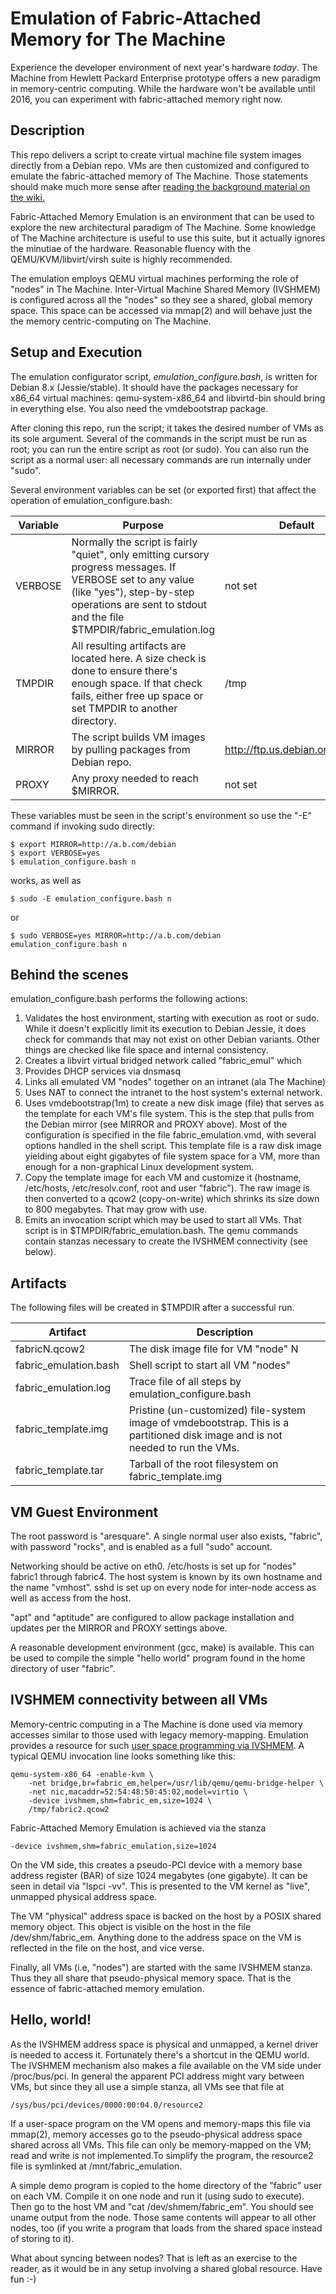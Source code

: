 # Emulation of Fabric-Attached Memory for The Machine

Experience the developer environment of next year's hardware _today_.  The Machine from Hewlett Packard Enterprise prototype offers a new paradigm in memory-centric computing.  While the hardware won't be available until 2016, you can experiment with fabric-attached memory right now.

## Description

This repo delivers a script to create virtual machine file system images directly from a Debian repo.  VMs are then customized and configured to emulate the fabric-attached memory of The Machine.  Those statements should make much more sense after [reading the background material on the wiki.](https://github.com/FabricAttachedMemory/Emulation/wiki)

Fabric-Attached Memory Emulation is an environment that can be used to explore the new architectural paradigm of The Machine.  Some knowledge of The Machine architecture is useful to use this suite, but it actually ignores the minutiae of the hardware.  Reasonable fluency with the QEMU/KVM/libvirt/virsh suite is highly recommended.

The emulation employs QEMU virtual machines performing the role of "nodes" in The Machine.  Inter-Virtual Machine Shared Memory (IVSHMEM) is configured across all the "nodes" so they see a shared, global memory space.  This space can be accessed via mmap(2) and will behave just the the memory centric-computing on The Machine.

## Setup and Execution

The emulation configurator script, *emulation_configure.bash*, is written for Debian 8.x (Jessie/stable).  It should have the packages necessary for x86_64 virtual machines: qemu-system-x86_64 and libvirtd-bin should bring in everything else.  You also need the vmdebootstrap package.

After cloning this repo, run the script; it takes the desired number of VMs as its sole argument.  Several of the commands in the script must be run as root; you can run the entire script as root (or sudo).  You can also run the script as a normal user: all necessary commands are run internally under "sudo".

Several environment variables can be set (or exported first) that affect the operation of emulation_configure.bash:

| Variable | Purpose | Default |
|----------|---------|---------|
| VERBOSE |Normally the script is fairly "quiet", only emitting cursory progress messages.  If VERBOSE set to any value (like "yes"), step-by-step operations are sent to stdout and the file $TMPDIR/fabric_emulation.log | not set |
| TMPDIR | All resulting artifacts are located here.  A size check is done to ensure there's enough space.  If that check fails, either free up space or set TMPDIR to another directory. | /tmp |
| MIRROR | The script builds VM images by pulling packages from Debian repo. | http://ftp.us.debian.org/debian |
| PROXY | Any proxy needed to reach $MIRROR. | not set |

These variables must be seen in the script's environment so use the "-E"
command if invoking sudo directly:

    $ export MIRROR=http://a.b.com/debian
    $ export VERBOSE=yes
    $ emulation_configure.bash n

works, as well as

    $ sudo -E emulation_configure.bash n

or

    $ sudo VERBOSE=yes MIRROR=http://a.b.com/debian emulation_configure.bash n

## Behind the scenes

emulation_configure.bash performs the following actions:

1. Validates the host environment, starting with execution as root or sudo.  While it doesn't explicitly limit its execution to Debian Jessie, it does check for commands that may not exist on other Debian variants.  Other things are checked like file space and internal consistency.
1. Creates a libvirt virtual bridged network called "fabric_emul" which
  2. Provides DHCP services via dnsmasq
  2. Links all emulated VM "nodes" together on an intranet (ala The Machine)
  2. Uses NAT to connect the intranet to the host system's external network.
1. Uses vmdebootstrap(1m) to create a new disk image (file) that serves as the template for each VM's file system.  This is the step that pulls from the Debian mirror (see MIRROR and PROXY above).  Most of the configuration is specified in the file fabric_emulation.vmd, with several options handled in the shell script.  This template file is a raw disk image yielding about eight gigabytes of file system space for a VM, more than enough for a non-graphical Linux development system.
1. Copy the template image for each VM and customize it (hostname, /etc/hosts, /etc/resolv.conf, root and user "fabric").  The raw image is then converted to a qcow2 (copy-on-write) which shrinks its size down to 800 megabytes.  That may grow with use.
1. Emits an invocation script which may be used to start all VMs.  That script is in $TMPDIR/fabric_emulation.bash.  The qemu commands contain stanzas necessary to create the IVSHMEM connectivity (see below).

## Artifacts

The following files will be created in $TMPDIR after a successful run.

| Artifact | Description |
|----------|-------------|
| fabricN.qcow2 | The disk image file for VM "node" N |
| fabric_emulation.bash | Shell script to start all VM "nodes" |
| fabric_emulation.log | Trace file of all steps by emulation_configure.bash |
| fabric_template.img |	Pristine (un-customized) file-system image of vmdebootstrap.  This is a partitioned disk image and is not needed to run the VMs. |
| fabric_template.tar |	Tarball of the root filesystem on fabric_template.img |

## VM Guest Environment

The root password is "aresquare".  A single normal user also exists, "fabric", with password "rocks", and is enabled as a full "sudo" account.

Networking should be active on eth0.  /etc/hosts is set up for "nodes" fabric1 through fabric4.  The host system is known by its own hostname and the name "vmhost".   sshd is set up on every node for inter-node access as well as access from the host.

"apt" and "aptitude" are configured to allow package installation and updates per the MIRROR and PROXY settings above.

A reasonable development environment (gcc, make) is available.  This can be used to compile the simple "hello world" program found in the home directory of user "fabric".

## IVSHMEM connectivity between all VMs

Memory-centric computing in a The Machine is done used via memory accesses similar to those used with legacy memory-mapping.  Emulation provides a resource for such [user space programming via IVSHMEM](https://github.com/FabricAttachedMemory/Emulation/wiki/Emulation-via-Virtual-Machines).  A typical QEMU invocation line looks something like this: 

    qemu-system-x86_64 -enable-kvm \
        -net bridge,br=fabric_em,helper=/usr/lib/qemu/qemu-bridge-helper \
        -net nic,macaddr=52:54:48:50:45:02,model=virtio \
        -device ivshmem,shm=fabric_em,size=1024 \
        /tmp/fabric2.qcow2

Fabric-Attached Memory Emulation is achieved via the stanza

    -device ivshmem,shm=fabric_emulation,size=1024

On the VM side, this creates a pseudo-PCI device with a memory base address register (BAR) of size 1024 megabytes (one gigabyte).  It can be seen in detail via "lspci -vv".  This is presented to the VM kernel as "live", unmapped physical address space.

The VM "physical" address space is backed on the host by a POSIX shared memory object.  This object is visible on the host in the file /dev/shm/fabric_em.  Anything done to the address space on the VM is reflected in the file on the host, and vice verse.

Finally, all VMs (i.e, "nodes") are started with the same IVSHMEM stanza.  Thus they all share that pseudo-physical memory space.  That is the essence of fabric-attached memory emulation.

## Hello, world!

As the IVSHMEM address space is physical and unmapped, a kernel driver is needed to access it.   Fortunately there's a shortcut in the QEMU world.  The IVSHMEM mechanism also makes a file available on the VM side under /proc/bus/pci.   In general the apparent PCI address might vary between VMs, but since they all use a simple stanza, all VMs see that file at

    /sys/bus/pci/devices/0000:00:04.0/resource2

If a user-space program on the VM opens and memory-maps this file via mmap(2), memory accesses go to the pseudo-physical address space shared across all VMs.  This file can only be memory-mapped on the VM; read and write is not implemented.To simplify the program, the resource2 file is symlinked at /mnt/fabric_emulation.

A simple demo program is copied to the home directory of the "fabric" user on each VM.  Compile it on one node and run it (using sudo to execute).  Then go to the host VM and "cat /dev/shmem/fabric_em".  You should see uname output from the node.  Those same contents will appear to all other nodes, too (if you write a program that loads from the shared space instead of storing to it).

What about syncing between nodes?  That is left as an exercise to the reader, as it would be in any setup involving a shared global resource.  Have fun :-)
